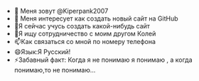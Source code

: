 - 👋 Меня зовут @Kiperpank2007
- 👀 Меня интересует как создать новый сайт на GitHub
- 🌱Я сейчас учусь создать какой-нибудь сайт
- 💞️Я ищу сотрудничество с моим другом Колей
- 📫Как связаться со мной по номеру телефона
- 😄Язык:Я Русский!
- ⚡Забавный факт: Когда я не понимаю я понимаю , а когда  понимаю,то не понимаю...

<!---
Kiperpank2007/Kiperpank2007 is a ✨ special ✨ repository because its `README.md` (this file) appears on your GitHub profile.
You can click the Preview link to take a look at your changes.
--->
